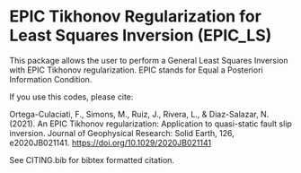 # EPIC Tikhonov Regularization for Least Squares Inversion (EPIC_LS)

This package allows the user to perform a General Least Squares Inversion with EPIC Tikhonov regularization. 
EPIC stands for Equal a Posteriori Information Condition.

If you use this codes, please cite:

Ortega-Culaciati, F., Simons, M., Ruiz, J., Rivera, L., & Diaz-Salazar, N. (2021). An EPIC Tikhonov regularization: Application to quasi-static fault slip inversion. Journal of Geophysical Research: Solid Earth, 126, e2020JB021141. https://doi.org/10.1029/2020JB021141

See CITING.bib for bibtex formatted citation.
